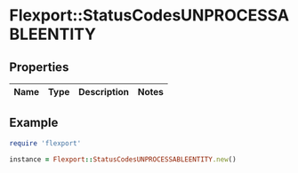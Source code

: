 # Flexport::StatusCodesUNPROCESSABLEENTITY

## Properties

| Name | Type | Description | Notes |
| ---- | ---- | ----------- | ----- |

## Example

```ruby
require 'flexport'

instance = Flexport::StatusCodesUNPROCESSABLEENTITY.new()
```

